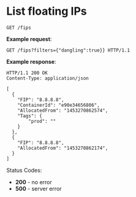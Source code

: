 # List floating IPs

`GET /fips`

**Example request**:

    GET /fips?filters={"dangling":true}} HTTP/1.1

**Example response**:

```
HTTP/1.1 200 OK
Content-Type: application/json

[
  {
    "FIP": "8.8.8.8",
    "ContainerId": "e90e34656806",
    "AllocatedFrom": "1453270862574",
    "Tags": {
    	"prod": ""
    }
  },
  {
    "FIP": "8.8.8.8",
    "AllocatedFrom": "1453270862174",
  }
]
```

Status Codes:

-   **200** - no error
-   **500** - server error

